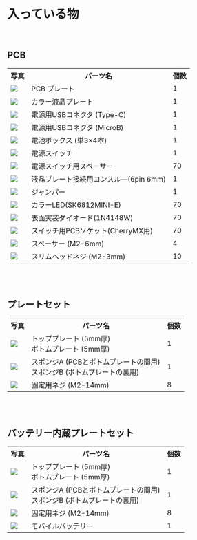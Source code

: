 # 入っている物
<br>


## PCB
<table>
  <tr>
    <th>写真</th>
    <th>パーツ名</th>
    <th>個数</th>
  </tr>
  <tr>
    <td><img src="/images/az66jp/pcb_plate.jpg"></td>
    <td>PCB プレート</td>
    <td valign="center">1</td>
  </tr>
  <tr>
    <td><img src="/images/az66jp/tft_plate.jpg"></td>
    <td>カラー液晶プレート</td>
    <td valign="center">1</td>
  </tr>
  <tr>
    <td><img src="/images/az66jp/usb_c.jpg"></td>
    <td>電源用USBコネクタ (Type-C)</td>
    <td valign="center">1</td>
  </tr>
  <tr>
    <td><img src="/images/az66jp/usb_b.jpg"></td>
    <td>電源用USBコネクタ (MicroB)</td>
    <td valign="center">1</td>
  </tr>
  <tr>
    <td><img src="/images/az66jp/power_box.jpg"></td>
    <td>電池ボックス (単3×4本)</td>
    <td valign="center">1</td>
  </tr>
  <tr>
    <td><img src="/images/az66jp/switch.jpg"></td>
    <td>電源スイッチ</td>
    <td valign="center">1</td>
  </tr>
  <tr>
    <td><img src="/images/az66jp/switch_spacer.jpg"></td>
    <td>電源スイッチ用スペーサー</td>
    <td valign="center">70</td>
  </tr>
  <tr>
    <td><img src="/images/az66jp/consrue.jpg"></td>
    <td>液晶プレート接続用コンスル―(6pin 6mm)</td>
    <td valign="center">1</td>
  </tr>
  <tr>
    <td><img src="/images/az66jp/jumper.jpg"></td>
    <td>ジャンパー</td>
    <td valign="center">1</td>
  </tr>
  <tr>
    <td><img src="/images/az66jp/rgb_led.jpg"></td>
    <td>カラーLED(SK6812MINI-E)</td>
    <td valign="center">70</td>
  </tr>
  <tr>
    <td><img src="/images/az66jp/diode.jpg"></td>
    <td>表面実装ダイオード(1N4148W)</td>
    <td valign="center">70</td>
  </tr>
  <tr>
    <td><img src="/images/az66jp/switch_socket.jpg"></td>
    <td>スイッチ用PCBソケット(CherryMX用)</td>
    <td valign="center">70</td>
  </tr>
  <tr>
    <td><img src="/images/az66jp/spacer_6mm.jpg"></td>
    <td>スペーサー (M2-6mm)</td>
    <td valign="center">4</td>
  </tr>
  <tr>
    <td><img src="/images/az66jp/nezi_m2_3mm.jpg"></td>
    <td>スリムヘッドネジ (M2-3mm)</td>
    <td valign="center">10</td>
  </tr>
</table>

<br><br>

## プレートセット
<table>
  <tr>
    <th>写真</th>
    <th>パーツ名</th>
    <th>個数</th>
  </tr>
  <tr>
    <td><img src="/images/az66jp/plate_A.jpg"></td>
    <td>トッププレート (5mm厚)<br>ボトムプレート (5mm厚)</td>
    <td valign="center">1</td>
  </tr>
  <tr>
    <td><img src="/images/az66jp/sponzi_A.jpg"></td>
    <td>スポンジA (PCBとボトムプレートの間用)<br>スポンジB (ボトムプレートの裏用)</td>
    <td valign="center">1</td>
  </tr>
  <tr>
    <td><img src="/images/az66jp/nezi_m2_14mm.jpg"></td>
    <td>固定用ネジ (M2-14mm)</td>
    <td valign="center">8</td>
  </tr>
</table>


<br><br>

## バッテリー内蔵プレートセット
<table>
  <tr>
    <th>写真</th>
    <th>パーツ名</th>
    <th>個数</th>
  </tr>
  <tr>
    <td><img src="/images/az66jp/plate_B.jpg"></td>
    <td>トッププレート (5mm厚)<br>ボトムプレート (5mm厚)</td>
    <td valign="center">1</td>
  </tr>
  <tr>
    <td><img src="/images/az66jp/sponzi_B.jpg"></td>
    <td>スポンジA (PCBとボトムプレートの間用)<br>スポンジB (ボトムプレートの裏用)</td>
    <td valign="center">1</td>
  </tr>
  <tr>
    <td><img src="/images/az66jp/nezi_m2_14mm.jpg"></td>
    <td>固定用ネジ (M2-14mm)</td>
    <td valign="center">8</td>
  </tr>
  <tr>
    <td><img src="/images/az66jp/battery.jpg"></td>
    <td>モバイルバッテリー</td>
    <td valign="center">1</td>
  </tr>
</table>


